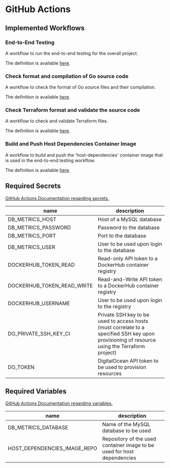 <!-- 
#
# Documentation for the GitHub Action workflows used in the project.
#
# Author: David Hurta
#
-->

# GitHub Actions

## Implemented Workflows

### End-to-End Testing

A workflow to run the end-to-end testing for the overall project.

The definition is available [here](../.github/workflows/e2e.yml).

### Check format and compilation of Go source code

A workflow to check the format of Go source files and their compilation.

The definition is available [here](../.github/workflows/check_go.yml).

### Check Terraform format and validate the source code

A workflow to check and validate Terraform files.

The definition is available [here](../.github/workflows/check_terraform.yml).

### Build and Push Host Dependencies Container Image

A workflow to build and push the 'host-dependencies' container image that is used in
the end-to-end testing workflow.

The definition is available [here](../.github/workflows/build_and_push_host_dependencies.yml).

## Required Secrets

[GitHub Actions Documentation regarding secrets.](https://docs.github.com/en/actions/security-for-github-actions/security-guides/using-secrets-in-github-actions)

|name|description|
|-|-|
|DB_METRICS_HOST|Host of a MySQL database|
|DB_METRICS_PASSWORD|Password to the database|
|DB_METRICS_PORT|Port to the database|
|DB_METRICS_USER|User to be used upon login to the database|
|DOCKERHUB_TOKEN_READ|Read-only API token to a DockerHub container registry|
|DOCKERHUB_TOKEN_READ_WRITE|Read-and-Write API token to a DockerHub container registry|
|DOCKERHUB_USERNAME|User to be used upon login to the registry|
|DO_PRIVATE_SSH_KEY_CI|Private SSH key to be used to access hosts (must correlate to a specified SSH key upon provisioning of resource using the Terraform project)|
|DO_TOKEN|DigitalOcean API token to be used to provision resources|

## Required Variables

[GitHub Actions Documentation regarding variables.](https://docs.github.com/en/actions/writing-workflows/choosing-what-your-workflow-does/store-information-in-variables)

|name|description|
|-|-|
|DB_METRICS_DATABASE|Name of the MySQL database to be used|
|HOST_DEPENDENCIES_IMAGE_REPO|Repository of the used container image to be used for host dependencies|
